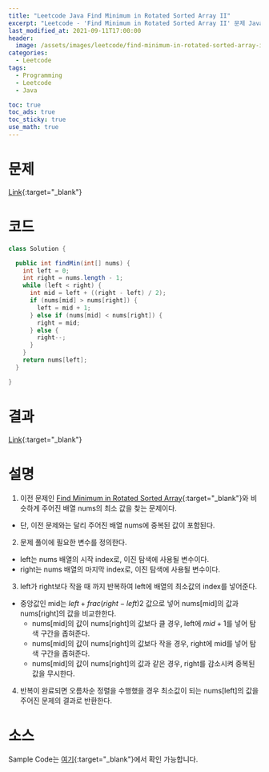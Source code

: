 ```yaml
---
title: "Leetcode Java Find Minimum in Rotated Sorted Array II"
excerpt: "Leetcode - 'Find Minimum in Rotated Sorted Array II' 문제 Java 풀이"
last_modified_at: 2021-09-11T17:00:00
header:
  image: /assets/images/leetcode/find-minimum-in-rotated-sorted-array-ii.png
categories:
  - Leetcode
tags:
  - Programming
  - Leetcode
  - Java

toc: true
toc_ads: true
toc_sticky: true
use_math: true
---
```

# 문제
[Link](https://leetcode.com/problems/find-minimum-in-rotated-sorted-array-ii/){:target="_blank"}

# 코드
```java
class Solution {

  public int findMin(int[] nums) {
    int left = 0;
    int right = nums.length - 1;
    while (left < right) {
      int mid = left + ((right - left) / 2);
      if (nums[mid] > nums[right]) {
        left = mid + 1;
      } else if (nums[mid] < nums[right]) {
        right = mid;
      } else {
        right--;
      }
    }
    return nums[left];
  }

}
```

# 결과
[Link](https://leetcode.com/submissions/detail/552978633/){:target="_blank"}

# 설명
1. 이전 문제인 [Find Minimum in Rotated Sorted Array](../find-minimum-in-rotated-sorted-array){:target="_blank"}와 비슷하게 주어진 배열 nums의 최소 값을 찾는 문제이다.
- 단, 이전 문제와는 달리 주어진 배열 nums에 중복된 값이 포함된다.

2. 문제 풀이에 필요한 변수를 정의한다.
- left는 nums 배열의 시작 index로, 이진 탐색에 사용될 변수이다.
- right는 nums 배열의 마지막 index로, 이진 탐색에 사용될 변수이다.

3. left가 right보다 작을 때 까지 반복하여 left에 배열의 최소값의 index를 넣어준다.
- 중앙값인 mid는 $left + frac{(right - left)}{2}$ 값으로 넣어 nums[mid]의 값과 nums[right]의 값을 비교한한다.
  - nums[mid]의 값이 nums[right]의 값보다 클 경우, left에 $mid + 1$를 넣어 탐색 구간을 좁혀준다.
  - nums[mid]의 값이 nums[right]의 값보다 작을 경우, right에 mid를 넣어 탐색 구간을 좁혀준다.
  - nums[mid]의 값이 nums[right]의 값과 같은 경우, right를 감소시켜 중복된 값을 무시한다.

4. 반복이 완료되면 오름차순 정렬을 수행했을 경우 최소값이 되는 nums[left]의 값을 주어진 문제의 결과로 반환한다.

# 소스
Sample Code는 [여기](https://github.com/GracefulSoul/leetcode/blob/master/src/main/java/gracefulsoul/problems/FindMinimumInRotatedSortedArrayII.java){:target="_blank"}에서 확인 가능합니다.